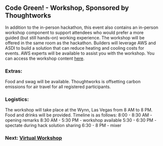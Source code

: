 ## Code Green! - Workshop, Sponsored by Thoughtworks

In addition to the in-person hackathon, this event also contains an in-person workshop component to support attendees who would prefer a more guided (but still hands-on) working experience. The workshop will be offered in the same room as the hackathon. Builders will leverage AWS and ASDI to build a solution that can reduce heating and cooling costs for events. AWS experts will be available to assist you with the workshop. You can access the workshop content [here](https://catalog.us-east-1.prod.workshops.aws/v2/workshops/e2226f3d-4c4c-4a4a-bf8b-4f05209f02fd/en-US).

### Extras:
Food and swag will be available. Thoughtworks is offsetting carbon emissions for air travel for all registered participants. 

### Logistics: 
The workshop will take place at the Wynn, Las Vegas from 8 AM to 8 PM. Food and drinks will be provided. Timeline is as follows: 
8:00 - 8:30 AM - opening remarks
8:30 AM - 5:30 PM - workshop available
5:30 - 6:30 PM - spectate during hack solution sharing
6:30 - 8 PM - mixer

### Next: [Virtual Workshop](virtualws.md) 
